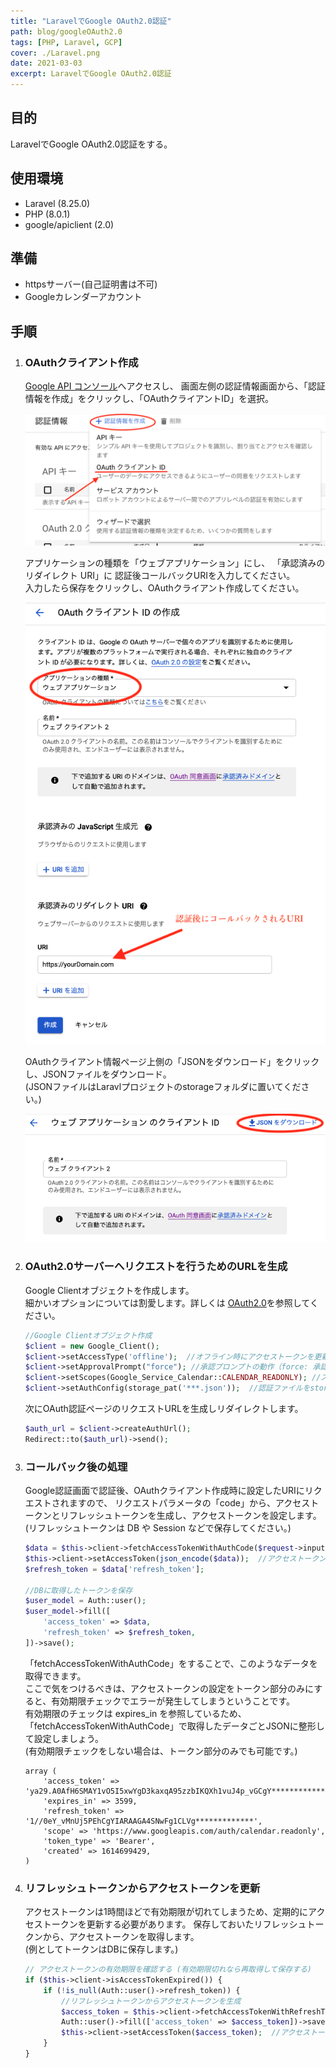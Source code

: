 ```yaml
---
title: "LaravelでGoogle OAuth2.0認証"
path: blog/googleOAuth2.0
tags: [PHP, Laravel, GCP]
cover: ./Laravel.png
date: 2021-03-03
excerpt: LaravelでGoogle OAuth2.0認証
---
```


## 目的

LaravelでGoogle OAuth2.0認証をする。

## 使用環境

- Laravel (8.25.0)
- PHP (8.0.1)
- google/apiclient (2.0)

## 準備

- httpsサーバー(自己証明書は不可)
- Googleカレンダーアカウント


## 手順

1. ### OAuthクライアント作成

    [Google API コンソール](https://console.cloud.google.com/apis)へアクセスし、
    画面左側の認証情報画面から、「認証情報を作成」をクリックし、「OAuthクライアントID」を選択。

    ![](./oauth1.png)

    アプリケーションの種類を「ウェブアプリケーション」にし、
    「承認済みのリダイレクト URI」に 認証後コールバックURIを入力してください。<br>
    入力したら保存をクリックし、OAuthクライアント作成してください。

    ![](./oauth2.png)

    OAuthクライアント情報ページ上側の「JSONをダウンロード」をクリックし、JSONファイルをダウンロード。<br>
    (JSONファイルはLaravlプロジェクトのstorageフォルダに置いてください。)

    ![](./oauth3.png)


2. ### OAuth2.0サーバーへリクエストを行うためのURLを生成

    Google Clientオブジェクトを作成します。<br>
    細かいオプションについては割愛します。詳しくは
    [OAuth2.0](https://developers.google.com/identity/protocols/oauth2/web-server#creatingclient)を参照してください。
    
    ```php
    //Google Clientオブジェクト作成
    $client = new Google_Client();
    $client->setAccessType('offline');  //オフライン時にアクセストークンを更新
    $client->setApprovalPrompt("force"); //承認プロンプトの動作（force: 承認UIを強制的に表示する）       
    $client->setScopes(Google_Service_Calendar::CALENDAR_READONLY); //スコープの設定        
    $client->setAuthConfig(storage_pat('***.json'));  //認証ファイルをstorage配下に設置
    ```

    次にOAuth認証ページのリクエストURLを生成しリダイレクトします。

    ```php
    $auth_url = $client->createAuthUrl();
    Redirect::to($auth_url)->send();
    ```

3. ### コールバック後の処理

    Google認証画面で認証後、OAuthクライアント作成時に設定したURIにリクエストされますので、
    リクエストパラメータの「code」から、アクセストークンとリフレッシュトークンを生成し、アクセストークンを設定します。<br>
    (リフレッシュトークンは DB や Session などで保存してください。)
    
    ```php
    $data = $this->client->fetchAccessTokenWithAuthCode($request->input('code'));            
    $this->client->setAccessToken(json_encode($data));  //アクセストークンはJSONで設定
    $refresh_token = $data['refresh_token'];

    //DBに取得したトークンを保存
    $user_model = Auth::user();
    $user_model->fill([
        'access_token' => $data,
        'refresh_token' => $refresh_token,
    ])->save();
    ```

    「fetchAccessTokenWithAuthCode」をすることで、このようなデータを取得できます。<br>
    ここで気をつけるべきは、アクセストークンの設定をトークン部分のみにすると、有効期限チェックでエラーが発生してしまうということです。<br>
    有効期限のチェックは expires_in を参照しているため、「fetchAccessTokenWithAuthCode」で取得したデータごとJSONに整形して設定しましょう。<br>
    (有効期限チェックをしない場合は、トークン部分のみでも可能です。)

    ```
    array (
        'access_token' => 'ya29.A0AfH6SMAY1vO5I5xwYgD3kaxqA95zzbIKQXh1vuJ4p_vGCgY************',
        'expires_in' => 3599,
        'refresh_token' => '1//0eY_vMnUj5PEhCgYIARAAGA4SNwFg1CLVg*************',
        'scope' => 'https://www.googleapis.com/auth/calendar.readonly',
        'token_type' => 'Bearer',
        'created' => 1614699429,
    )
    ```

4. ### リフレッシュトークンからアクセストークンを更新

    アクセストークンは1時間ほどで有効期限が切れてしまうため、定期的にアクセストークンを更新する必要があります。
    保存しておいたリフレッシュトークンから、アクセストークンを取得します。<br>
    (例としてトークンはDBに保存します。)

    ```php
    // アクセストークンの有効期限を確認する (有効期限切れなら再取得して保存する)
    if ($this->client->isAccessTokenExpired()) {
        if (!is_null(Auth::user()->refresh_token)) {
            //リフレッシュトークンからアクセストークンを生成
            $access_token = $this->client->fetchAccessTokenWithRefreshToken(Auth::user()->refresh_token);
            Auth::user()->fill(['access_token' => $access_token])->save();  //DB更新
            $this->client->setAccessToken($access_token);  //アクセストークン設定
        }
    }
    ```
